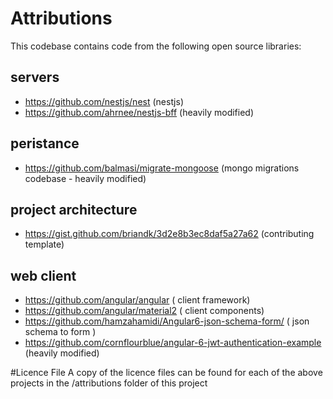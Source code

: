 # Attributions

This codebase contains code from the following open source libraries:

## servers
- https://github.com/nestjs/nest (nestjs)
- https://github.com/ahrnee/nestjs-bff (heavily modified)

## peristance
- https://github.com/balmasi/migrate-mongoose (mongo migrations codebase - heavily modified)

## project architecture
- https://gist.github.com/briandk/3d2e8b3ec8daf5a27a62 (contributing template)

## web client
- https://github.com/angular/angular ( client framework)
- https://github.com/angular/material2 ( client components)
- https://github.com/hamzahamidi/Angular6-json-schema-form/ ( json schema to form )
- https://github.com/cornflourblue/angular-6-jwt-authentication-example (heavily modified)

#Licence File
A copy of the licence files can be found for each of the above projects in the /attributions folder of this project
